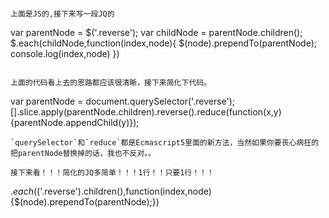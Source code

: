 
```

上面是JS的,接下来写一段JQ的

```
  var parentNode = $('.reverse');
  var childNode = parentNode.children();
  $.each(childNode,function(index,node){
  	$(node).prependTo(parentNode);
  	console.log(index,node)
  })
```

上面的代码看上去的思路都应该很清晰，接下来简化下代码。
```
var parentNode = document.querySelector('.reverse');
[].slice.apply(parentNode.children).reverse().reduce(function(x,y){parentNode.appendChild(y)});
```
`querySelector`和`reduce`都是Ecmascript5里面的新方法，当然如果你要丧心病狂的把parentNode替换掉的话，我也不反对。。

接下来看！！！简化的JQ多简单！！！1行！！只要1行！！！
```
$.each($('.reverse').children(),function(index,node){$(node).prependTo(parentNode);})
```
